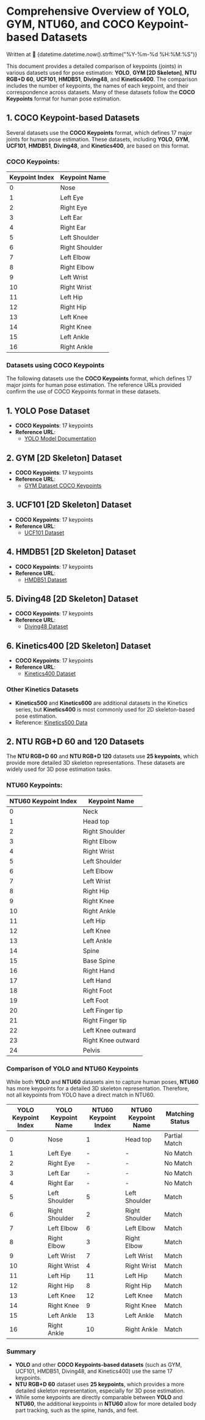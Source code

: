 # Comprehensive Overview of YOLO, GYM, NTU60, and COCO Keypoint-based Datasets

Written at 📅 {datetime.datetime.now().strftime("%Y-%m-%d %H:%M:%S")}

This document provides a detailed comparison of keypoints (joints) in various datasets used for pose estimation: **YOLO**, **GYM [2D Skeleton]**, **NTU RGB+D 60**, **UCF101**, **HMDB51**, **Diving48**, and **Kinetics400**. The comparison includes the number of keypoints, the names of each keypoint, and their correspondence across datasets. Many of these datasets follow the **COCO Keypoints** format for human pose estimation.

## 1. COCO Keypoint-based Datasets

Several datasets use the **COCO Keypoints** format, which defines 17 major joints for human pose estimation. These datasets, including **YOLO**, **GYM**, **UCF101**, **HMDB51**, **Diving48**, and **Kinetics400**, are based on this format.

### COCO Keypoints:

| Keypoint Index | Keypoint Name  |
|----------------|----------------|
| 0              | Nose           |
| 1              | Left Eye       |
| 2              | Right Eye      |
| 3              | Left Ear       |
| 4              | Right Ear      |
| 5              | Left Shoulder  |
| 6              | Right Shoulder |
| 7              | Left Elbow     |
| 8              | Right Elbow    |
| 9              | Left Wrist     |
| 10             | Right Wrist    |
| 11             | Left Hip       |
| 12             | Right Hip      |
| 13             | Left Knee      |
| 14             | Right Knee     |
| 15             | Left Ankle     |
| 16             | Right Ankle    |

### Datasets using COCO Keypoints

The following datasets use the **COCO Keypoints** format, which defines 17 major joints for human pose estimation. The reference URLs provided confirm the use of COCO Keypoints format in these datasets.

## 1. YOLO Pose Dataset

- **COCO Keypoints**: 17 keypoints
- **Reference URL**: 
  - [YOLO Model Documentation](https://github.com/ultralytics/yolov5/wiki/Train-Custom-Data)

## 2. GYM [2D Skeleton] Dataset

- **COCO Keypoints**: 17 keypoints
- **Reference URL**: 
  - [GYM Dataset COCO Keypoints](https://github.com/open-mmlab/mmaction2/blob/master/tools/data/gym/preprocess_coco_keypoints.py)

## 3. UCF101 [2D Skeleton] Dataset

- **COCO Keypoints**: 17 keypoints
- **Reference URL**: 
  - [UCF101 Dataset](https://github.com/open-mmlab/mmaction2/blob/master/tools/data/ucf101/preprocess_coco_keypoints.py)

## 4. HMDB51 [2D Skeleton] Dataset

- **COCO Keypoints**: 17 keypoints
- **Reference URL**: 
  - [HMDB51 Dataset](https://github.com/open-mmlab/mmaction2/blob/master/tools/data/hmdb51/preprocess_coco_keypoints.py)

## 5. Diving48 [2D Skeleton] Dataset

- **COCO Keypoints**: 17 keypoints
- **Reference URL**: 
  - [Diving48 Dataset](https://github.com/open-mmlab/mmaction2/blob/master/tools/data/diving48/preprocess_coco_keypoints.py)

## 6. Kinetics400 [2D Skeleton] Dataset

- **COCO Keypoints**: 17 keypoints
- **Reference URL**: 
  - [Kinetics400 Dataset](https://github.com/open-mmlab/mmaction2/blob/master/tools/data/kinetics400/preprocess_coco_keypoints.py)

### Other Kinetics Datasets
- **Kinetics500** and **Kinetics600** are additional datasets in the Kinetics series, but **Kinetics400** is most commonly used for 2D skeleton-based pose estimation.
- Reference: [Kinetics500 Data](https://deepmind.com/research/open-source/kinetics)

## 2. NTU RGB+D 60 and 120 Datasets

The **NTU RGB+D 60** and **NTU RGB+D 120** datasets use **25 keypoints**, which provide more detailed 3D skeleton representations. These datasets are widely used for 3D pose estimation tasks.

### NTU60 Keypoints:

| NTU60 Keypoint Index | Keypoint Name       |
|----------------------|---------------------|
| 0                    | Neck                |
| 1                    | Head top            |
| 2                    | Right Shoulder      |
| 3                    | Right Elbow         |
| 4                    | Right Wrist         |
| 5                    | Left Shoulder       |
| 6                    | Left Elbow          |
| 7                    | Left Wrist          |
| 8                    | Right Hip           |
| 9                    | Right Knee          |
| 10                   | Right Ankle         |
| 11                   | Left Hip            |
| 12                   | Left Knee           |
| 13                   | Left Ankle          |
| 14                   | Spine               |
| 15                   | Base Spine          |
| 16                   | Right Hand          |
| 17                   | Left Hand           |
| 18                   | Right Foot          |
| 19                   | Left Foot           |
| 20                   | Left Finger tip     |
| 21                   | Right Finger tip    |
| 22                   | Left Knee outward   |
| 23                   | Right Knee outward  |
| 24                   | Pelvis              |

### Comparison of YOLO and NTU60 Keypoints

While both **YOLO** and **NTU60** datasets aim to capture human poses, **NTU60** has more keypoints for a detailed 3D skeleton representation. Therefore, not all keypoints from YOLO have a direct match in NTU60.

| YOLO Keypoint Index | YOLO Keypoint Name  | NTU60 Keypoint Index | NTU60 Keypoint Name    | Matching Status |
|---------------------|---------------------|----------------------|------------------------|-----------------|
| 0                   | Nose                | 1                    | Head top               | Partial Match   |
| 1                   | Left Eye            | -                    | -                      | No Match        |
| 2                   | Right Eye           | -                    | -                      | No Match        |
| 3                   | Left Ear            | -                    | -                      | No Match        |
| 4                   | Right Ear           | -                    | -                      | No Match        |
| 5                   | Left Shoulder       | 5                    | Left Shoulder          | Match           |
| 6                   | Right Shoulder      | 2                    | Right Shoulder         | Match           |
| 7                   | Left Elbow          | 6                    | Left Elbow             | Match           |
| 8                   | Right Elbow         | 3                    | Right Elbow            | Match           |
| 9                   | Left Wrist          | 7                    | Left Wrist             | Match           |
| 10                  | Right Wrist         | 4                    | Right Wrist            | Match           |
| 11                  | Left Hip            | 11                   | Left Hip               | Match           |
| 12                  | Right Hip           | 8                    | Right Hip              | Match           |
| 13                  | Left Knee           | 12                   | Left Knee              | Match           |
| 14                  | Right Knee          | 9                    | Right Knee             | Match           |
| 15                  | Left Ankle          | 13                   | Left Ankle             | Match           |
| 16                  | Right Ankle         | 10                   | Right Ankle            | Match           |

### Summary

- **YOLO** and other **COCO Keypoints-based datasets** (such as GYM, UCF101, HMDB51, Diving48, and Kinetics400) use the same 17 keypoints.
- **NTU RGB+D 60** dataset uses **25 keypoints**, which provides a more detailed skeleton representation, especially for 3D pose estimation.
- While some keypoints are directly comparable between **YOLO** and **NTU60**, the additional keypoints in **NTU60** allow for more detailed body part tracking, such as the spine, hands, and feet.
